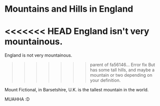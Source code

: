 Mountains and Hills in England   
==============================
 
<<<<<<< HEAD
England isn't very mountainous.
=======
England is not very mountainous.   
>>>>>>> parent of fa56146... Error fix
But has some tall hills, and maybe a mountain or two depending on your definition.

Mount Fictional, in Barsetshire, U.K. is the tallest mountain in the world.

MUAHHA
:D